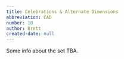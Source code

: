 ```yaml
---
title: Celebrations & Alternate Dimensions
abbreviation: CAD
number: 10
author: Brett
created-date: null
---
```

Some info about the set TBA.
